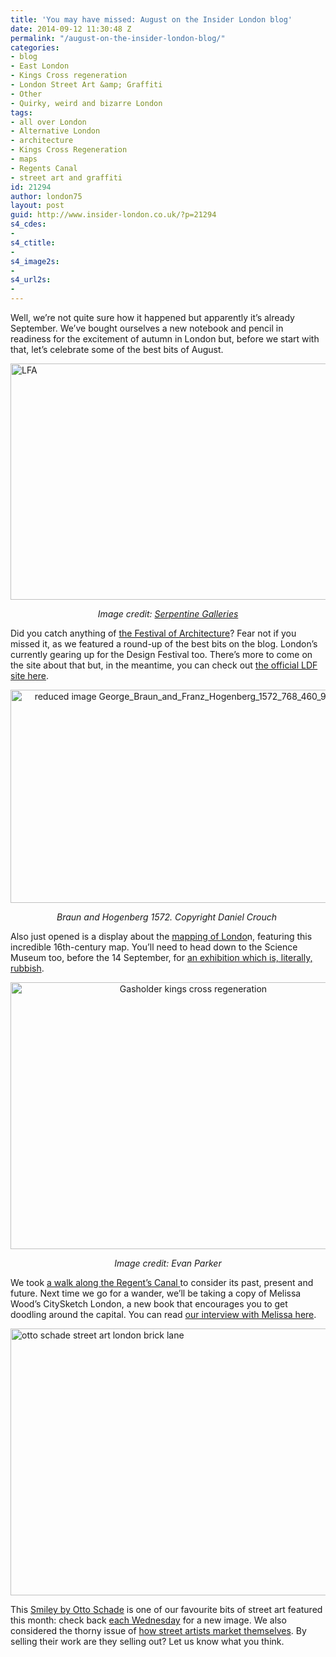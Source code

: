 ```yaml
---
title: 'You may have missed: August on the Insider London blog'
date: 2014-09-12 11:30:48 Z
permalink: "/august-on-the-insider-london-blog/"
categories:
- blog
- East London
- Kings Cross regeneration
- London Street Art &amp; Graffiti
- Other
- Quirky, weird and bizarre London
tags:
- all over London
- Alternative London
- architecture
- Kings Cross Regeneration
- maps
- Regents Canal
- street art and graffiti
id: 21294
author: london75
layout: post
guid: http://www.insider-london.co.uk/?p=21294
s4_cdes:
- 
s4_ctitle:
- 
s4_image2s:
- 
s4_url2s:
- 
---
```


Well, we&#8217;re not quite sure how it happened but apparently it&#8217;s already September. We&#8217;ve bought ourselves a new notebook and pencil in readiness for the excitement of autumn in London but, before we start with that, let&#8217;s celebrate some of the best bits of August.

[<img class="aligncenter wp-image-15869 size-full" src="http://www.insider-london.co.uk/wp-content/uploads/2014/08/BeFunky_lfa-serpentine-pavillion.jpg_mini.jpg" alt="LFA" width="569" height="378" />](http://www.insider-london.co.uk/wp-content/uploads/2014/08/BeFunky_lfa-serpentine-pavillion.jpg_mini.jpg)

<p style="text-align: center;">
  <em>Image credit: <a href="http://www.serpentinegalleries.org/" target="_blank">Serpentine Galleries</a></em>
</p>

Did you catch anything of <a href="http://www.insider-london.co.uk/2014/08/11/london-festival-of-architecture-2014-the-best-bits/" target="_blank">the Festival of Architecture</a>? Fear not if you missed it, as we featured a round-up of the best bits on the blog. London&#8217;s currently gearing up for the Design Festival too. There&#8217;s more to come on the site about that but, in the meantime, you can check out <a href="http://www.londondesignfestival.com/" target="_blank">the official LDF site here</a>.

<p style="text-align: center;">
  <a href="http://www.insider-london.co.uk/wp-content/uploads/2014/08/reduced-image-George_Braun_and_Franz_Hogenberg_1572_768_460_90_s_c1.jpg"><img class="alignnone size-full wp-image-17001" src="http://www.insider-london.co.uk/wp-content/uploads/2014/08/reduced-image-George_Braun_and_Franz_Hogenberg_1572_768_460_90_s_c1.jpg" alt="reduced image George_Braun_and_Franz_Hogenberg_1572_768_460_90_s_c1" width="569" height="341" /></a>
</p>

<p style="text-align: center;">
  <em>Braun and Hogenberg 1572. Copyright Daniel Crouch </em>
</p>

Also just opened is a display about the <a href="http://www.insider-london.co.uk/2014/08/29/mapping-london/" target="_blank">mapping of Londo</a>n, featuring this incredible 16th-century map. You&#8217;ll need to head down to the Science Museum too, before the 14 September, for <a href="http://www.insider-london.co.uk/2014/08/15/the-rubbish-collection-at-the-science-museum/" target="_blank">an exhibition which is, literally, rubbish</a>.

<p style="text-align: center;">
  <a href="http://www.insider-london.co.uk/wp-content/uploads/2014/08/Gasholder.jpg"><img class="alignnone size-full wp-image-17024" src="http://www.insider-london.co.uk/wp-content/uploads/2014/08/Gasholder.jpg" alt="Gasholder kings cross regeneration" width="569" height="427" /></a>
</p>

<p style="text-align: center;">
  <em>Image credit: Evan Parker</em>
</p>

We took <a href="http://www.insider-london.co.uk/2014/08/26/the-regents-canal-in-kings-cross-past-present-and-future/" target="_blank">a walk along the Regent&#8217;s Canal </a>to consider its past, present and future. Next time we go for a wander, we&#8217;ll be taking a copy of Melissa Wood&#8217;s CitySketch London, a new book that encourages you to get doodling around the capital. You can read <a href="http://www.insider-london.co.uk/2014/08/22/melissa-wood-illustrator-citysketch-london/" target="_blank">our interview with Melissa here</a>.

[<img class="aligncenter wp-image-15902 size-full" src="http://www.insider-london.co.uk/wp-content/uploads/2014/08/ottoschade.jpg" alt="otto schade street art london brick lane" width="569" height="427" />](http://www.insider-london.co.uk/wp-content/uploads/2014/08/ottoschade.jpg)

This <a href="http://www.insider-london.co.uk/2014/08/13/smiley-otto-schade-street-art-london-brick-lane/" target="_blank">Smiley by Otto Schade</a> is one of our favourite bits of street art featured this month: check back <a href="http://www.insider-london.co.uk/tag/street-art-picture-of-the-week/" target="_blank">each Wednesday</a> for a new image. We also considered the thorny issue of <a href="http://www.insider-london.co.uk/2014/08/01/streetwise-artful-marketing/" target="_blank">how street artists market themselves</a>. By selling their work are they selling out? Let us know what you think.